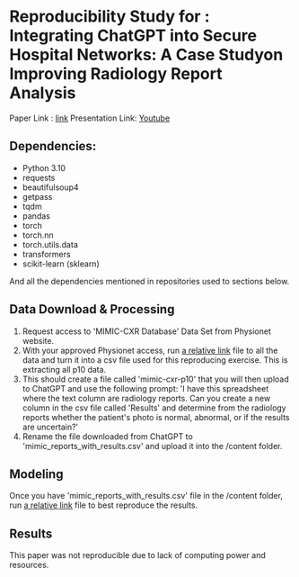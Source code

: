 # Reproducibility Study for : Integrating ChatGPT into Secure Hospital Networks: A Case Studyon Improving Radiology Report Analysis 
Paper Link : [link](https://arxiv.org/pdf/1911.05698v1.pdf)
Presentation Link: [Youtube](https://youtu.be/U5M4hE0m1sM)
## Dependencies:
- Python 3.10
- requests
- beautifulsoup4
- getpass
- tqdm
- pandas
- torch
- torch.nn
- torch.utils.data
- transformers
- scikit-learn (sklearn)	


And all the dependencies mentioned in repositories used to sections below.

## Data Download & Processing

1. Request access to 'MIMIC-CXR Database' Data Set from Physionet website.
2. With your approved Physionet access, run [a relative link](data_extract.ipynb) file to all the data and turn it into a csv file used for this reproducing exercise. This is extracting all p10 data.
3. This should create a file called 'mimic-cxr-p10' that you will then upload to ChatGPT and use the following prompt:
      'I have this spreadsheet where the text column are radiology reports. Can you create a new column in the csv file called 'Results' and determine from the radiology reports whether the patient's photo is normal, abnormal, or if the results are uncertain?'
4. Rename the file downloaded from ChatGPT to 'mimic_reports_with_results.csv' and upload it into the /content folder.

## Modeling
Once you have 'mimic_reports_with_results.csv' file in the /content folder, run [a relative link](modeling.ipynb) file to best reproduce the results.

## Results
This paper was not reproducible due to lack of computing power and resources.
